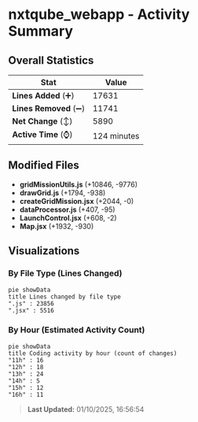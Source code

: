 # nxtqube_webapp - Activity Summary 

## Overall Statistics

| Stat                   | Value                                                             |
| ---------------------- | ----------------------------------------------------------------- |
| **Lines Added** (➕)   | 17631                                          |
| **Lines Removed** (➖) | 11741                                        |
| **Net Change** (↕)    | 5890                |
| **Active Time** (⌚)   | 124 minutes |


## Modified Files
- **gridMissionUtils.js** (+10846, -9776)
- **drawGrid.js** (+1794, -938)
- **createGridMission.jsx** (+2044, -0)
- **dataProcessor.js** (+407, -95)
- **LaunchControl.jsx** (+608, -2)
- **Map.jsx** (+1932, -930)

## Visualizations

### By File Type (Lines Changed)

```mermaid
pie showData
title Lines changed by file type
".js" : 23856
".jsx" : 5516
```

### By Hour (Estimated Activity Count)

```mermaid
pie showData
title Coding activity by hour (count of changes)
"11h" : 16
"12h" : 18
"13h" : 24
"14h" : 5
"15h" : 12
"16h" : 11
```


> **Last Updated:** 01/10/2025, 16:56:54
